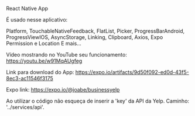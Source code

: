 React Native App

É usado nesse aplicativo:

  Platform,
  TouchableNativeFeedback, 
  FlatList, 
  Picker,
  ProgressBarAndroid,
  ProgressViewIOS,
  AsyncStorage,
  Linking, 
  Clipboard,
  Axios,
  Expo Permission e Location
  E mais...

Vídeo mostrando no YouTube seu funcionamento: 
https://youtu.be/w91MqAUgfeg

Link para download do App:
https://expo.io/artifacts/9d50f092-ed0d-43f5-8ec3-ac11546f3175

Expo link: 
https://expo.io/@joabe/businessyelp 

Ao utilizar o código não esqueça de inserir a 'key' da API da Yelp.
Caminho: '../services/api'.

